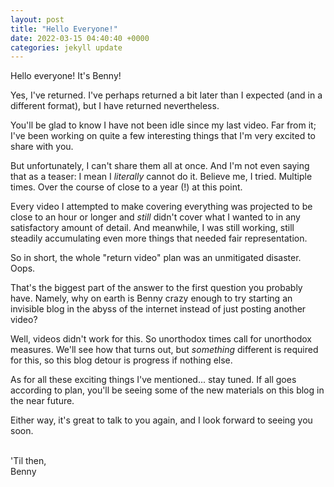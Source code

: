 ```yaml
---
layout: post
title: "Hello Everyone!"
date: 2022-03-15 04:40:40 +0000
categories: jekyll update
---
```


Hello everyone! It's Benny!

Yes, I've returned. I've perhaps returned a bit later than I expected (and in a different format), but I have returned nevertheless.

You'll be glad to know I have not been idle since my last video. Far from it; I've been working on quite a few interesting things that I'm very excited to share with you.

But unfortunately, I can't share them all at once. And I'm not even saying that as a teaser: I mean I *literally* cannot do it. Believe me, I tried. Multiple times. Over the course of close to a year (!) at this point.

Every video I attempted to make covering everything was projected to be close to an hour or longer and *still* didn't cover what I wanted to in any satisfactory amount of detail. And meanwhile, I was still working, still steadily accumulating even more things that needed fair representation.

So in short, the whole "return video" plan was an unmitigated disaster. Oops.

That's the biggest part of the answer to the first question you probably have. Namely, why on earth is Benny crazy enough to try starting an invisible blog in the abyss of the internet instead of just posting another video?

Well, videos didn't work for this. So unorthodox times call for unorthodox measures. We'll see how that turns out, but *something* different is required for this, so this blog detour is progress if nothing else.

As for all these exciting things I've mentioned... stay tuned. If all goes according to plan, you'll be seeing some of the new materials on this blog in the near future.

Either way, it's great to talk to you again, and I look forward to seeing you soon.

<br/>
'Til then,<br/>
Benny
